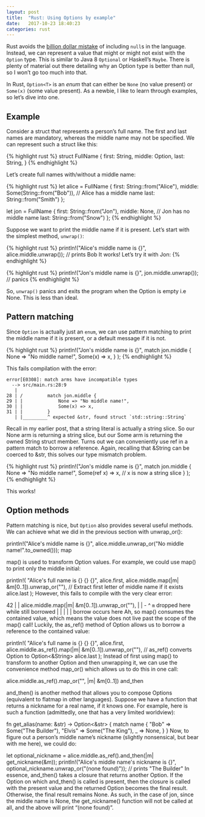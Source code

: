 ```yaml
---
layout: post
title:  "Rust: Using Options by example"
date:   2017-10-23 18:40:23
categories: rust 
---
```

Rust avoids the [billion dollar mistake](https://en.wikipedia.org/wiki/Tony_Hoare#Apologies_and_retractions) of including 
`null`s in the language. Instead, we can represent a value that might or might not exist with the `Option` type.
 This is similar to Java 8 `Optional` or Haskell’s `Maybe`. There is plenty of material out there detailing why
 an Option type is better than null, so I won’t go too much into that.

In Rust, `Option<T>` is an _enum_ that can either be `None` (no value present) or `Some(x)` (some value present).
 As a newbie, I like to learn through examples, so let’s dive into one.

## Example
Consider a struct that represents a person’s full name. The first and last names are mandatory, whereas the middle name
 may not be specified. We can represent such a struct like this:

{% highlight rust %}
struct FullName {
    first: String,
    middle: Option<String>,
    last: String,
}
{% endhighlight %}

Let’s create full names with/without a middle name:

{% highlight rust %}
let alice = FullName {
    first: String::from("Alice"),
    middle: Some(String::from("Bob")), // Alice has a middle name
    last: String::from("Smith")
};

let jon = FullName {
    first: String::from("Jon"),
    middle: None, // Jon has no middle name
    last: String::from("Snow")
};
{% endhighlight %}

Suppose we want to print the middle name if it is present. Let’s start with the simplest method, `unwrap()`:

{% highlight rust %}
println!("Alice's middle name is {}", alice.middle.unwrap()); // prints Bob
It works! Let’s try it with Jon:
{% endhighlight %}

{% highlight rust %}
println!("Jon's middle name is {}", jon.middle.unwrap()); // panics
{% endhighlight %}

So, `unwrap()` panics and exits the program when the Option is empty i.e None. This is less than ideal.

## Pattern matching
Since `Option` is actually just an `enum`, we can use pattern matching to print the middle name if it is present, or a default message if it is not.

{% highlight rust %}
println!("Jon's middle name is {}",
    match jon.middle {
        None => "No middle name!",
        Some(x) => x,
    }
);
{% endhighlight %}

This fails compilation with the error:

```
error[E0308]: match arms have incompatible types
  --> src/main.rs:28:9
   |
28 | /         match jon.middle {
29 | |             None => "No middle name!",
30 | |             Some(x) => x,
31 | |         }
   | |_________^ expected &str, found struct `std::string::String`
```

Recall in my earlier post, that a string literal is actually a string slice. So our None arm is returning a string slice, but our Some arm is returning the owned String struct member. Turns out we can conveniently use ref in a pattern match to borrow a reference. Again, recalling that &String can be coerced to &str, this solves our type mismatch problem.

{% highlight rust %}
println!("Jon's middle name is {}",
    match jon.middle {
        None => "No middle name!",
        Some(ref x) => x, // x is now a string slice
    }
);
{% endhighlight %}

This works!

## Option methods
Pattern matching is nice, but `Option` also provides several useful methods. We can achieve what we did in the previous section with unwrap_or():

println!("Alice's middle name is {}",
    alice.middle.unwrap_or("No middle name!".to_owned()));
map

map() is used to transform Option values. For example, we could use map() to print only the middle initial:

println!(
    "Alice's full name is {} {} {}",
    alice.first,
    alice.middle.map(|m| &m[0..1]).unwrap_or(""), // Extract first letter of middle name if it exists
    alice.last
);
However, this fails to compile with the very clear error:

42 | |         alice.middle.map(|m| &m[0..1]).unwrap_or(""),
   | |                               -     ^ `m` dropped here while still borrowed
   | |                               |
   | |                               borrow occurs here
Ah, so map() consumes the contained value, which means the value does not live past the scope of the map() call! Luckily, the as_ref() method of Option allows us to borrow a reference to the contained value:

println!(
    "Alice's full name is {} {} {}",
    alice.first,
    alice.middle.as_ref().map(|m| &m[0..1]).unwrap_or(""), // as_ref() converts Option<String> to Option<&String>
    alice.last
);
Instead of first using map() to transform to another Option and then unwrapping it, we can use the convenience method map_or() which allows us to do this in one call:

alice.middle.as_ref().map_or("", |m| &m[0..1])
and_then

and_then() is another method that allows you to compose Options (equivalent to flatmap in other languages). Suppose we have a function that returns a nickname for a real name, if it knows one. For example, here is such a function (admittedly, one that has a very limited worldview):

fn get_alias(name: &str) -> Option<&str> {
    match name {
        "Bob" => Some("The Builder"),
        "Elvis" => Some("The King"),
        _ => None,
    }
}
Now, to figure out a person’s middle name’s nickname (slightly nonsensical, but bear with me here), we could do:

let optional_nickname = alice.middle.as_ref().and_then(|m| get_nickname(&m));
println!("Alice's middle name's nickname is {}",
    optional_nickname.unwrap_or("(none found)")); // prints "The Builder"
In essence, and_then() takes a closure that returns another Option. If the Option on which and_then() is called is present, then the closure is called with the present value and the returned Option becomes the final result. Otherwise, the final result remains None. As such, in the case of jon, since the middle name is None, the get_nickname() function will not be called at all, and the above will print “(none found)”.
